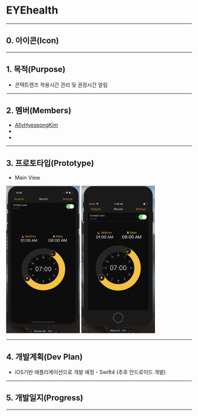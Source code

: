 # EYEhealth
---
## 0.  아이콘(Icon)
	
---
## 1.  목적(Purpose)
 * 콘텍트렌즈 착용시간 관리 및 권장시간 알림

---

## 2.  멤버(Members)
 * [AllyHyeseongKim](https://github.com/AllyHyeseongKim)
 *
 *

---
## 3.  프로토타입(Prototype)
 * Main View
 <p><img src = "html_image/iPhoneXRUI.png" width = "200" height = "400"> <img src = "html_image/iPhone8UI.png" width = "200" height = "400"></p>

---

## 4.  개발계획(Dev Plan)
 * iOS기반 애플리케이션으로 개발 예정 - Swift4 (추후 안드로이드 개발)

---

## 5.  개발일지(Progress)

---

